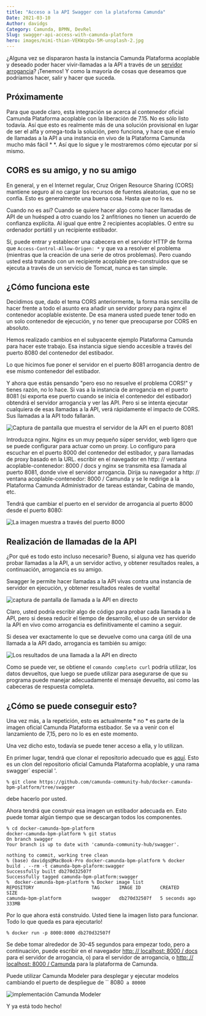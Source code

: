 ```yaml
---
title: "Acceso a la API Swagger con la plataforma Camunda"
Date: 2021-03-10
Author: davidgs
Category: Camunda, BPMN, DevRel
Slug: swagger-api-access-with-camunda-platform
hero: images/mimi-thian-VEKWzpQu-5M-unsplash-2.jpg
---
```


¿Alguna vez se dispararon hasta la instancia Camunda Plataforma acoplable y deseado poder hacer vivir-llamadas a la API a través de un [servidor arrogancia](https://swagger.io)? ¡Tenemos! Y como la mayoría de cosas que deseamos que podríamos hacer, salir y hacer que suceda.

## Próximamente

Para que quede claro, esta integración se acerca al contenedor oficial Camunda Plataforma acoplable con la liberación de 7.15. No es sólo listo todavía. Así que esto es realmente más de una solución provisional en lugar de ser el alfa y omega-toda la solución, pero funciona, y hace que el envío de llamadas a la API a una instancia en vivo de la Plataforma Camunda mucho más fácil * *. Así que lo sigue y le mostraremos cómo ejecutar por sí mismo.

## CORS es su amigo, y no su amigo

En general, y en el Internet regular, Cruz Origen Resource Sharing (CORS) mantiene seguro al no cargar los recursos de fuentes aleatorias, que no se confía. Esto es generalmente una buena cosa. Hasta que no lo es.

Cuando no es así? Cuando se quiere hacer algo como hacer llamadas de API de un huésped a otro cuando los 2 anfitriones no tienen un acuerdo de confianza explícita. Al igual que entre 2 recipientes acoplables. O entre su ordenador portátil y un recipiente estibador.

Sí, puede entrar y establecer una cabecera en el servidor HTTP de forma que `Access-Control-Allow-Origen: *` y que va a resolver el problema (mientras que la creación de una serie de otros problemas). Pero cuando usted está tratando con un recipiente acoplable pre-construidos que se ejecuta a través de un servicio de Tomcat, nunca es tan simple.

## ¿Cómo funciona este

Decidimos que, dado el tema CORS anteriormente, la forma más sencilla de hacer frente a todo el asunto era añadir un servidor proxy para nginx el contenedor acoplable existente. De esa manera usted puede tener todo en un solo contenedor de ejecución, y no tener que preocuparse por CORS en absoluto.

Hemos realizado cambios en el subyacente ejemplo Plataforma Camunda para hacer este trabajo. Esa instancia sigue siendo accesible a través del puerto 8080 del contenedor del estibador.

Lo que hicimos fue poner el servidor en el puerto 8081 arrogancia dentro de ese mismo contenedor del estibador.

Y ahora que estás pensando "pero eso no resuelve el problema CORS!" y tienes razón, no lo hace. Si vas a la instancia de arrogancia en el puerto 8081 (si exporta ese puerto cuando se inicia el contenedor del estibador) obtendrá el servidor arrogancia y ver las API. Pero si se intenta ejecutar cualquiera de esas llamadas a la API, verá rápidamente el impacto de CORS. Sus llamadas a la API todo fallarán.

![Captura de pantalla que muestra el servidor de la API en el puerto 8081](images/Screen%20Shot%202021-02-19%20at%2012.19.33%20PM.png)

Introduzca nginx. Nginx es un muy pequeño súper servidor, web ligero que se puede configurar para actuar como un proxy. Lo configuro para escuchar en el puerto 8000 del contenedor del estibador, y para llamadas de proxy basado en la URL. escribir en el navegador en http: // ventana acoplable-contenedor: 8000 / docs y nginx se transmita esa llamada al puerto 8081, donde vive el servidor arrogancia. Dirija su navegador a http: // ventana acoplable-contenedor: 8000 / Camunda y se le redirige a la Plataforma Camunda Administrador de tareas estándar, Cabina de mando, etc.

Tendrá que cambiar el puerto en el servidor de arrogancia al puerto 8000 desde el puerto 8080:

![La imagen muestra a través del puerto 8000](images/Screen%20Shot%202021-02-19%20at%2012.21.08%20PM.png)

## Realización de llamadas de la API

¿Por qué es todo esto incluso necesario? Bueno, si alguna vez has querido probar llamadas a la API, a un servidor activo, y obtener resultados reales, a continuación, arrogancia es su amigo.

Swagger le permite hacer llamadas a la API vivas contra una instancia de servidor en ejecución, y obtener resultados reales de vuelta!

![captura de pantalla de llamada a la API en directo](images/Screen%20Shot%202021-02-19%20at%2012.21.36%20PM.png)

Claro, usted podría escribir algo de código para probar cada llamada a la API, pero si desea reducir el tiempo de desarrollo, el uso de un servidor de la API en vivo como arrogancia es definitivamente el camino a seguir.

Si desea ver exactamente lo que se devuelve como una carga útil de una llamada a la API dado, arrogancia es también su amigo:

![Los resultados de una llamada a la API en directo](images/Screen%20Shot%202021-02-22%20at%2010.46.52%20AM.png)

Como se puede ver, se obtiene el `comando completo curl` podría utilizar, los datos devueltos, que luego se puede utilizar para asegurarse de que su programa puede manejar adecuadamente el mensaje devuelto, así como las cabeceras de respuesta completa.

## ¿Cómo se puede conseguir esto?

Una vez más, a la repetición, esto es actualmente * no * es parte de la imagen oficial Camunda Plataforma estibador. Se va a venir con el lanzamiento de 7,15, pero no lo es en este momento.

Una vez dicho esto, todavía se puede tener acceso a ella, y lo utilizan.

En primer lugar, tendrá que clonar el repositorio adecuado que es [aquí](https://github.com/camunda-community-hub/docker-camunda-bpm-platform/tree/swagger). Esto es un clon del repositorio oficial Camunda Plataforma acoplable, y una rama swagger` especial '.

```
% git clone https://github.com/camunda-community-hub/docker-camunda-bpm-platform/tree/swagger
```
debe hacerlo por usted.

Ahora tendrá que construir esa imagen un estibador adecuada en. Esto puede tomar algún tiempo que se descargan todos los componentes.

```
% cd docker-camunda-bpm-platform
docker-camunda-bpm-platform % git status
On branch swagger
Your branch is up to date with 'camunda-community-hub/swagger'.

nothing to commit, working tree clean
% (base) davidgs@MacBook-Pro docker-camunda-bpm-platform % docker build . --rm -t camunda-bpm-plaform:swagger
Successfully built db270d32507f
Successfully tagged camunda-bpm-platform:swagger
%  docker-camunda-bpm-platform % Docker image list
REPOSITORY                     TAG       IMAGE ID       CREATED         SIZE
camunda-bpm-platform           swagger   db270d32507f   5 seconds ago   333MB
```
Por lo que ahora está construido. Usted tiene la imagen listo para funcionar. Todo lo que queda es para ejecutarlo!

```
% docker run -p 8000:8000 db270d32507f
```

Se debe tomar alrededor de 30-45 segundos para empezar todo, pero a continuación, puede escribir en el navegador [http: // localhost: 8000 / docs](http://localhost:8000/docs) para el servidor de arrogancia, o) para el servidor de arrogancia, o [ http: // localhost: 8000 / Camunda](http://localhost:8000/camunda) para la plataforma de Camunda.

Puede utilizar Camunda Modeler para desplegar y ejecutar modelos cambiando el puerto de despliegue de `` 8080` a 80000`

![implementación Camunda Modeler](images/Screen%20Shot%202021-02-22%20at%2011.23.19%20AM.png)

Y ya está todo hecho!
